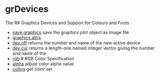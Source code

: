﻿# grDevices

The R# Graphics Devices and Support for Colours and Fonts

+ [save.graphics](grDevices/save.graphics.1) save the graphics plot object as image file
+ [graphics.attrs](grDevices/graphics.attrs.1) 
+ [dev.off](grDevices/dev.off.1) returns the number and name of the new active device 
+ [dev.cur](grDevices/dev.cur.1) returns a length-one named integer vector giving the number and name of the 
+ [rgb](grDevices/rgb.1) # RGB Color Specification
+ [alpha](grDevices/alpha.1) adjust color alpha value
+ [colors](grDevices/colors.1) get color set
